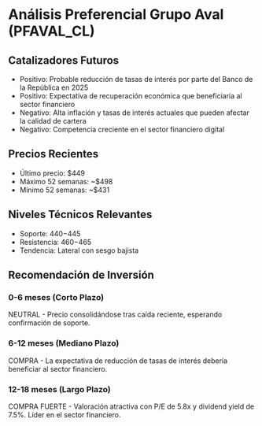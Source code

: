 # Análisis Preferencial Grupo Aval (PFAVAL_CL)

## Catalizadores Futuros

- Positivo: Probable reducción de tasas de interés por parte del Banco de la República en 2025
- Positivo: Expectativa de recuperación económica que beneficiaría al sector financiero
- Negativo: Alta inflación y tasas de interés actuales que pueden afectar la calidad de cartera
- Negativo: Competencia creciente en el sector financiero digital

## Precios Recientes

- Último precio: $449
- Máximo 52 semanas: ~$498
- Mínimo 52 semanas: ~$431

## Niveles Técnicos Relevantes

- Soporte: $440-$445
- Resistencia: $460-$465
- Tendencia: Lateral con sesgo bajista

## Recomendación de Inversión

### 0-6 meses (Corto Plazo)

NEUTRAL - Precio consolidándose tras caída reciente, esperando confirmación de soporte.

### 6-12 meses (Mediano Plazo)

COMPRA - La expectativa de reducción de tasas de interés debería beneficiar al sector financiero.

### 12-18 meses (Largo Plazo)

COMPRA FUERTE - Valoración atractiva con P/E de 5.8x y dividend yield de 7.5%. Líder en el sector financiero.
